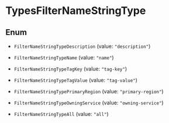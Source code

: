 

# TypesFilterNameStringType

## Enum


* `FilterNameStringTypeDescription` (value: `"description"`)

* `FilterNameStringTypeName` (value: `"name"`)

* `FilterNameStringTypeTagKey` (value: `"tag-key"`)

* `FilterNameStringTypeTagValue` (value: `"tag-value"`)

* `FilterNameStringTypePrimaryRegion` (value: `"primary-region"`)

* `FilterNameStringTypeOwningService` (value: `"owning-service"`)

* `FilterNameStringTypeAll` (value: `"all"`)



